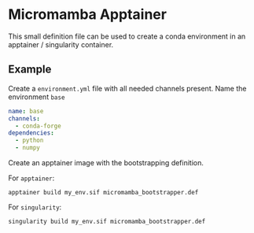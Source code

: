 # Micromamba Apptainer

This small definition file can be used to create a conda environment in an apptainer / singularity container.

## Example

Create a `environment.yml` file with all needed channels present. Name the environment `base`

```yml
name: base
channels:
  - conda-forge
dependencies:
  - python
  - numpy
```

Create an apptainer image with the bootstrapping definition.

For `apptainer`:
```console
apptainer build my_env.sif micromamba_bootstrapper.def
```

For `singularity`:
```console
singularity build my_env.sif micromamba_bootstrapper.def
```
